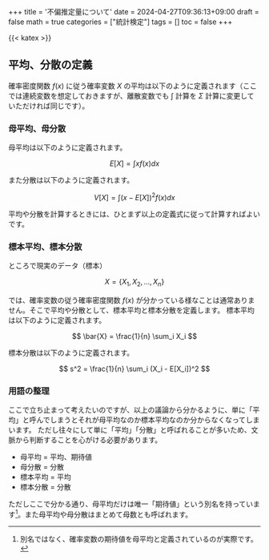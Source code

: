 +++
title = '不偏推定量について'
date = 2024-04-27T09:36:13+09:00
draft = false
math = true
categories = ["統計検定"]
tags = []
toc = false
+++

{{< katex >}}


## 平均、分散の定義


確率密度関数 $f(x)$ に従う確率変数 $X$ の平均は以下のように定義されます（ここでは連続変数を想定しておきますが、離散変数でも $\int$ 計算を $\Sigma$ 計算に変更していただければ同じです）。


### 母平均、母分散

母平均は以下のように定義されます。

$$
E[X] = \int x f(x) dx
$$

また分散は以下のように定義されます。

$$
V[X] = \int (x - E[X])^2 f(x) dx
$$

平均や分散を計算するときには、ひとまず以上の定義式に従って計算すればよいです。



### 標本平均、標本分散

ところで現実のデータ（標本）

$$
X = \left\{X_1,X_2,...,X_n \right\}
$$

では、確率変数の従う確率密度関数 $f(x)$ が分かっている様なことは通常ありません。そこで平均や分散として、標本平均と標本分散を定義します。
標本平均は以下のように定義されます。

$$
\bar{X} = \frac{1}{n} \sum_i X_i
$$

標本分散は以下のように定義されます。

$$
s^2 = \frac{1}{n} \sum_i (X_i - E[X_i])^2
$$



### 用語の整理


ここで立ち止まって考えたいのですが、以上の議論から分かるように、単に「平均」と呼んでしまうとそれが母平均なのか標本平均なのか分からなくなってしまいます。
ただし往々にして単に「平均」「分散」と呼ばれることが多いため、文脈から判断することを心がける必要があります。


- 母平均 = 平均、期待値
- 母分散 = 分散
- 標本平均 = 平均
- 標本分散 = 分散

ただしここで分かる通り、母平均だけは唯一「期待値」という別名を持っています[^1]。また母平均や母分散はまとめて母数とも呼ばれます。













[^1]: 別名ではなく、確率変数の期待値を母平均と定義されているのが実際です。